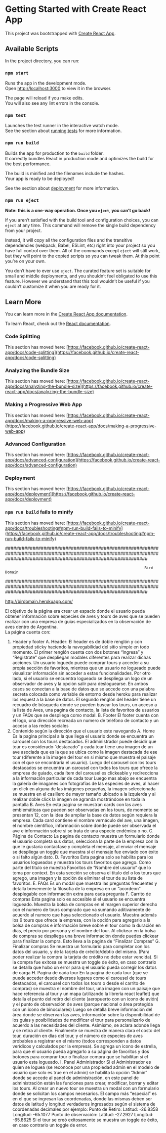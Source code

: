 # Getting Started with Create React App

This project was bootstrapped with [Create React App](https://github.com/facebook/create-react-app).

## Available Scripts

In the project directory, you can run:

### `npm start`

Runs the app in the development mode.\
Open [http://localhost:3000](http://localhost:3000) to view it in the browser.

The page will reload if you make edits.\
You will also see any lint errors in the console.

### `npm test`

Launches the test runner in the interactive watch mode.\
See the section about [running tests](https://facebook.github.io/create-react-app/docs/running-tests) for more information.

### `npm run build`

Builds the app for production to the `build` folder.\
It correctly bundles React in production mode and optimizes the build for the best performance.

The build is minified and the filenames include the hashes.\
Your app is ready to be deployed!

See the section about [deployment](https://facebook.github.io/create-react-app/docs/deployment) for more information.

### `npm run eject`

**Note: this is a one-way operation. Once you `eject`, you can’t go back!**

If you aren’t satisfied with the build tool and configuration choices, you can `eject` at any time. This command will remove the single build dependency from your project.

Instead, it will copy all the configuration files and the transitive dependencies (webpack, Babel, ESLint, etc) right into your project so you have full control over them. All of the commands except `eject` will still work, but they will point to the copied scripts so you can tweak them. At this point you’re on your own.

You don’t have to ever use `eject`. The curated feature set is suitable for small and middle deployments, and you shouldn’t feel obligated to use this feature. However we understand that this tool wouldn’t be useful if you couldn’t customize it when you are ready for it.

## Learn More

You can learn more in the [Create React App documentation](https://facebook.github.io/create-react-app/docs/getting-started).

To learn React, check out the [React documentation](https://reactjs.org/).

### Code Splitting

This section has moved here: [https://facebook.github.io/create-react-app/docs/code-splitting](https://facebook.github.io/create-react-app/docs/code-splitting)

### Analyzing the Bundle Size

This section has moved here: [https://facebook.github.io/create-react-app/docs/analyzing-the-bundle-size](https://facebook.github.io/create-react-app/docs/analyzing-the-bundle-size)

### Making a Progressive Web App

This section has moved here: [https://facebook.github.io/create-react-app/docs/making-a-progressive-web-app](https://facebook.github.io/create-react-app/docs/making-a-progressive-web-app)

### Advanced Configuration

This section has moved here: [https://facebook.github.io/create-react-app/docs/advanced-configuration](https://facebook.github.io/create-react-app/docs/advanced-configuration)

### Deployment

This section has moved here: [https://facebook.github.io/create-react-app/docs/deployment](https://facebook.github.io/create-react-app/docs/deployment)

### `npm run build` fails to minify

This section has moved here: [https://facebook.github.io/create-react-app/docs/troubleshooting#npm-run-build-fails-to-minify](https://facebook.github.io/create-react-app/docs/troubleshooting#npm-run-build-fails-to-minify)

####################################################################################################################################################################
                                                                   
                                                                   Bird Domain 
                                                                    
####################################################################################################################################################################

http://birdomain.herokuapp.com/

El objetivo de la página era crear un espacio donde el usuario pueda obtener información sobre especies de aves y tours de aves que se pueden realizar con una empresa de guias especializados en la observación de aves dentro de Argentina.  
La página cuenta con: 
1. Header y footer
A. Header: 
El header es de doble renglón y con propiedad sticky haciendo la navegabilidad del sitio simple en todo momento. El primer renglón cuenta con dos botones “Ingresa” y “Registrate” que despliegan modales diferentes para realizar dichas acciones. Un usuario loguedo puede comprar tours y acceder a su propia sección de favoritos, mientras que un usuario no logueado puede visualizar información sin acceder a estas funcionalidades. Por otro lado, si el usuario se encuentra logueado se despliega un logo de un observador de aves y la opción salir para desloguearse. 
En ambos casos se conectan a la base de datos que se accede con una palabra secreta colocada como variable de entorno desde heroku para realizar los request a la base de datos.
El segundo renglón del header tiene un recuadro de búsqueda donde se pueden buscar los tours, un acceso a la lista de Aves, una pagina de contacto, la lista de favoritos de usuarios y un FAQs que se despliega como modal. 
B. Footer
El footer cuenta con el logo, una dirección recreada un numero de teléfono de contacto y un acceso a las redes sociales
2. Contenido según la dirección que el usuario este navegando
A. Home
Es la pagina principal a la que llega el usuario donde se encuentra un carousel con los tours destacados. El administrador puede decidir que tour es considerado “destacado” y cada tour tiene una imagen de un ave asociada que es la que se ubica como la imagen destacada de ese tour (diferente a la imagen del tour en si mismo que muestra el paisaje con el que se encontraría el usuario).
Luego del carousel con los tours destacados se encuentra un carousel con todos los tours que ofrece la empresa de guiado, cada ítem del carousel es clickeable y redirecciona a la información particular de cada tour 
Luego mas abajo se encuentra la galería de imaganes con fotografías de las especies de aves, al hacer un click en alguna de las imágenes pequeñas, la imagen seleccionada se muestra en el casillero de mayor tamaño ubicado a la izquierda y al realizar doble click la imagen se agranda mostrándose en toda la pantalla
B. Aves
En esta pagina se muestran cards con las aves emblemáticas que pueden ser observadas en los tours, de momento se presentan 12, con la idea de ampliar la base de datos según requiera la empresa. 
Cada card contiene el nombre vernáculo del ave, una imagen, el nombre científico, información sobre donde puede ser observada el ave e información sobre si se trata de una especie endémica o no. 
C. Página de Contacto 
La pagina de contacto muestra un formulario donde el usuario completa sus datos, selecciona la parte de la empresa con la que le gustaría contactase y completa el mensaje, al enviar el mensaje se despliega un toggle que muestra si el mensaje fue enviado con éxito o si falto algún dato. 
D. Favoritos
Esta pagina solo se habilita para los usuarios logueados y muestra los tours favoritos que agrego. Como parte del titulo se muestra Favoritos de “Nombre del usuario” que lo toma por context. En esta sección se observa el titulo del o los tours que agrego, una imagen y la opción de eliminar el tour de su lista de favoritos. 
E. FAQs
Es un modal que muestra las preguntas frecuentes y detalla brevemente la filosofía de la empresa en un “acordeon” desplegable con información extra para cada pregunta
F. Carrito de compras
Esta pagina solo es accesible si el usuario se encuentra logueado.
Muestra la bolsa de compras en el margen superior derecho con el numero de tours comprado que va sumando aditivamente de acuerdo al numero que haya seleccionado el usuario. 
Muestra además los 9 tours que ofrece la empresa, con la opción para agregarlo a la bolsa de compras e información breve sobre el tour como la duración en días, el precio por persona y el nombre del tour. 
Al clickear en la bolsa de compras se despliega una breve información donde puedes clickear para finalizar la compra. Esto lleva a la pagina de “Finalizar Compras” 
G. Finalizar compras
Se muestra un formulario para completar con los datos del usuario, y de la tarjeta de crédito/debtio del mismo. (Para poder realizar la compra la tarjeta de crédito no debe estar vencida). Si la compra fue exitosa se muestra un toggle de éxito, en caso contrario se detalla que hubo un error para q el usuario pueda corregir los datos de carga 
H. Pagina de cada tour
En la pagina de cada tour (que se puede acceder desde diversos lugares como el carousel de tours destacados, el carousel con todos los tours o desde el carrito de compras) se muestra el nombre del tour, una imagen con un paisaje que hace referencia al tour y un mapa (utilizando la librería react leaflet) que detalla el punto del retiro del cliente (aeropuerto con un icono de avión) y el punto de observación de aves (parque nacional o área protegida con un icono de binoculares) 
Luego se detalla breve información del área donde se observan las aves, información sobre la disponibilidad de los guias y posibilidades de modificar el tour para personalizarlo de acuerdo a las necesidades del cliente. Asimismo, se aclara adonde llega y se retira al cliente. 
Finalmente se muestra de manera clara el costo del tour, duración en días del tour, y el número de especies de aves probables a registrar en el mismo (todos corresponden a datos verídicos y calculados por la empresa). Se agrega un icono de estrella, para que el usuario pueda agregarlo a su página de favoritos y dos botones para comprar tour o finalizar compra que se habilitan si el usuario esta logueado. 
I. Panel Administrador
Si el Administrador es quien se loguea (se reconoce por una propiedad admin en el modelo de usuario que solo es true en el admin) se habilita la opción “Admin” donde se accede al panel de administración, en este panel de administración están las funciones para crear, modificar, borrar y editar los tours. 
Al crear un nuevo tour se muestra un modal con un formulario donde se solicitan los campos necesarios. El campo más “especial” es en el que se ingresan las coordenadas, donde las mismas deben ser datos de latitud y longitud verdaderos ingresados según el sistema de coordenadas decimales por ejemplo: 
Punto de Retiro:
Latitud: -26.8358
Longitud: -65.1077
Punto de observación:
Latitud: -27.2927
Longitud: -65.8625
Si el tour se creó exitosamente se muestra un toggle de éxito, en caso contrario un toggle de error. 




